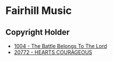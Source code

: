 # Fairhill Music

## Copyright Holder

- [1004 - The Battle Belongs To The Lord](/hymns/1004.md)
- [20772 - HEARTS COURAGEOUS](/hymns/20772.md)

